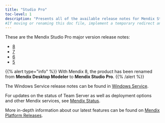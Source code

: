```yaml
---
title: "Studio Pro"
toc-level: 1
description: "Presents all of the available release notes for Mendix Studio Pro."
#If moving or renaming this doc file, implement a temporary redirect and let the respective team know they should update the URL in the product. See Mapping to Products for more details.
---
```


These are the Mendix Studio Pro major version release notes:

* [8](8)
* [7](7)
* [6](6)
* [5](5)

{{% alert type="info" %}}
With Mendix 8, the product has been renamed from **Mendix Desktop Modeler** to **Mendix Studio Pro**.
{{% /alert %}}

The Windows Service release notes can be found in [Windows Service](windows-service).

For updates on the status of Team Server as well as deployment options and other Mendix services, see [Mendix Status](https://status.mendix.com/).

More in-depth information about our latest features can be found on [Mendix Platform Releases](https://www.mendix.com/releases/).

